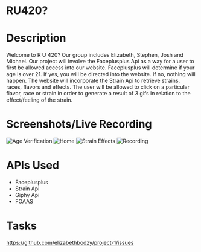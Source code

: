 
# RU420?

# Description 
Welcome to R U 420? Our group includes Elizabeth, Stephen, Josh and Michael. Our project will involve the Faceplusplus Api as a way for a user to first be allowed access into our website. Faceplusplus will determine if your age is over 21. If yes, you will be directed into the website. If no, nothing will happen. The website will incorporate the Strain Api to retrieve strains, races, flavors and effects. The user will be allowed to click on a particular flavor, race or strain in order to generate a result of 3 gifs in relation to the effect/feeling of the strain.

# Screenshots/Live Recording

![Age Verification](/images/homepage.png)
![Home](/inner-page.png)
![Strain Effects](/effects-page.png)
![Recording](/recording.gif)


# APIs Used
* Faceplusplus
* Strain Api
* Giphy Api
* FOAAS 

# Tasks 
https://github.com/elizabethbodzy/project-1/issues
